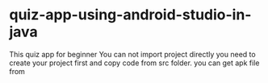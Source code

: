# quiz-app-using-android-studio-in-java
This quiz app for beginner 
You can not import project directly 
you need to create your project first and copy code from src folder.
you can get apk file from 
